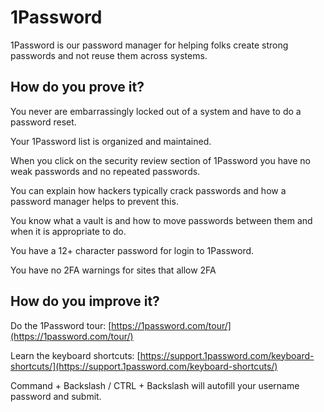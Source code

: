 # 1Password

1Password is our password manager for helping folks create strong passwords and not reuse them across systems.

## How do you prove it?

You never are embarrassingly locked out of a system and have to do a password reset. 

Your 1Password list is organized and maintained.

When you click on the security review section of 1Password you have no weak passwords and no repeated passwords.

You can explain how hackers typically crack passwords and how a password manager helps to prevent this.

You know what a vault is and how to move passwords between them and when it is appropriate to do.

You have a 12+ character password for login to 1Password.

You have no 2FA warnings for sites that allow 2FA

## How do you improve it?

Do the 1Password tour: [https://1password.com/tour/](https://1password.com/tour/) 

Learn the keyboard shortcuts: [https://support.1password.com/keyboard-shortcuts/](https://support.1password.com/keyboard-shortcuts/)

Command + Backslash / CTRL + Backslash will autofill your username password and submit.  

